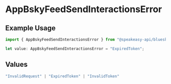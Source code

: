 # AppBskyFeedSendInteractionsError

## Example Usage

```typescript
import { AppBskyFeedSendInteractionsError } from "@speakeasy-api/bluesky/models/errors";

let value: AppBskyFeedSendInteractionsError = "ExpiredToken";
```

## Values

```typescript
"InvalidRequest" | "ExpiredToken" | "InvalidToken"
```